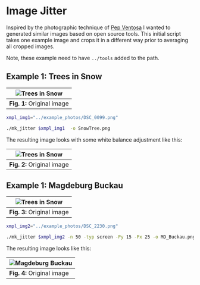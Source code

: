 # Image Jitter

Inspired by the photographic technique of [Pep  Ventosa](https://www.pepventosa.com) I wanted to generated similar images based on open source tools. This initial script takes one example image and crops it in a different way prior to averaging all cropped images.

Note, these example need to have `../tools` added to the path.

## Example 1: Trees in Snow

|![Trees in Snow](../example_photos/DSC_0099.png)|
|----|
|**Fig. 1:** Original image|

```bash
xmpl_img1="../example_photos/DSC_0099.png"

./mk_jitter $xmpl_img1  -o SnowTree.png
```
The resulting image looks with some white balance adjustment like this:

|![Trees in Snow](SnowTree.png)|
|----|
|**Fig. 2:** Original image|

## Example 1: Magdeburg Buckau

|![Trees in Snow](../example_photos/DSC_2230.png)|
|----|
|**Fig. 3:** Original image|


```bash
xmpl_img2="../example_photos/DSC_2230.png"

./mk_jitter $xmpl_img2 -n 50 -typ screen -Py 15 -Px 25 -o MD_Buckau.png
```
The resulting image looks like this:

|![Magdeburg Buckau](MD_Buckau.png)|
|----|
|**Fig. 4:** Original image|
